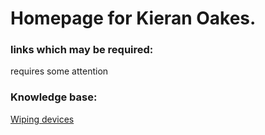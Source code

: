 # Homepage for Kieran Oakes.

### links which may be required:
requires some attention


### Knowledge base:
[Wiping devices](./wiping-devices.md)
